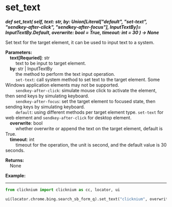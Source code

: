 # set_text
***def set_text(
        self,
        text: str,
        by: Union[Literal["default", "set-text", "sendkey-after-click", "sendkey-after-focus"], InputTextBy]= InputTextBy.Default,
        overwrite: bool = True,
        timeout: int = 30
    ) -> None***  

Set text for the target element, it can be used to input text to a system.  

**Parameters:**  
    &emsp;**text[Requried]**: str  
        &emsp;&emsp; text to be input to target element.  
    &emsp;**by**: str | InputTextBy   
        &emsp;&emsp; the method to perform the text input operation.  
        &emsp;&emsp; `set-text`: call system method to set text to the target element. Some Windows application elements may not be supported.  
        &emsp;&emsp; `sendkey-after-click`: simulate mouse click to activate the element, then send keys by simulating keyboard.  
        &emsp;&emsp; `sendkey-after-focus`: set the target element to focused state, then sending keys by simulating keyboard.  
        &emsp;&emsp; `default`: using different methods per target element type. `set-text` for web element and `sendkey-after-click` for desktop element.  
    &emsp;**overwrite**: bool  
        &emsp;&emsp; whether overwrite or append the text on the target element, default is True.   
    &emsp;**timeout**: int  
        &emsp;&emsp; timeout for the operation, the unit is second, and the default value is 30 seconds.

**Returns:**  
    &emsp;None

**Example:**
***
```python
from clicknium import clicknium as cc, locator, ui

ui(locator.chrome.bing.search_sb_form_q).set_text("clicknium", overwrite = False)
```